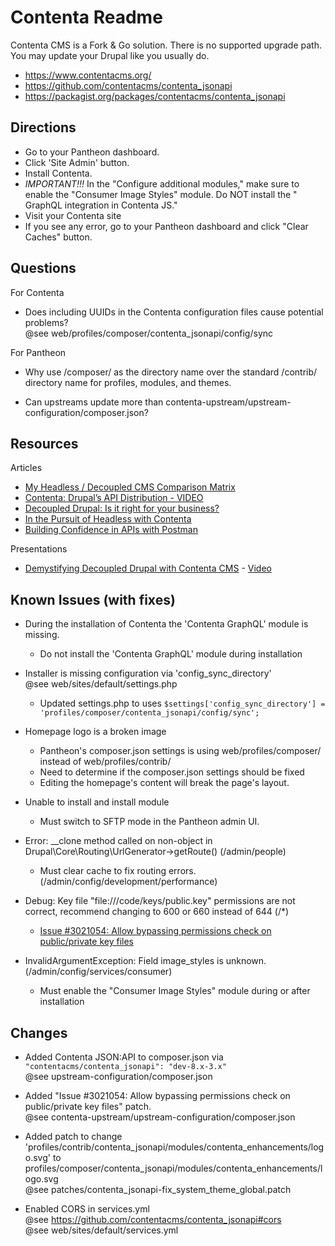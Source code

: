 # Contenta Readme

Contenta CMS is a Fork & Go solution. There is no supported upgrade path. 
You may update your Drupal like you usually do.

- https://www.contentacms.org/ 
- https://github.com/contentacms/contenta_jsonapi 
- https://packagist.org/packages/contentacms/contenta_jsonapi 

## Directions

- Go to your Pantheon dashboard. 
- Click 'Site Admin' button.
- Install Contenta.
- *IMPORTANT!!!* In the "Configure additional modules," make sure to enable the "Consumer Image Styles" module. Do NOT install the "​​GraphQL integration in Contenta JS."
- Visit your Contenta site
- If you see any error, go to your Pantheon dashboard and click "Clear Caches" button.

## Questions

For Contenta

- Does including UUIDs in the Contenta configuration files cause potential 
  problems?  
  @see web/profiles/composer/contenta_jsonapi/config/sync
  
For Pantheon 

- Why use /composer/ as the directory name over the standard /contrib/ directory
  name for profiles, modules, and themes.

- Can upstreams update more than 
  contenta-upstream/upstream-configuration/composer.json?

## Resources

Articles

- [My Headless / Decoupled CMS Comparison Matrix](https://krynsky.medium.com/my-headless-decoupled-cms-comparison-matrix-98c926f5378d) 
- [Contenta: Drupal’s API Distribution - VIDEO](https://www.youtube.com/watch?v=-KiMgk4wx2c) 
- [Decoupled Drupal: Is it right for your business?](https://www.lullabot.com/sites/default/files/white-papers/1749/whitepaper_decoupled-drupal.pdf) 
- [In the Pursuit of Headless with Contenta](https://opensenselabs.com/blog/articles/pursuit-headless-contenta) 
- [Building Confidence in APIs with Postman](https://events.drupal.org/nashville2018/sessions/building-confidence-apis-postman) 

Presentations

- [Demystifying Decoupled Drupal with Contenta CMS](https://events.drupal.org/seattle2019/sessions/demystifying-decoupled-drupal-contenta-cms) 
  \- [Video](https://www.youtube.com/watch?v=-ZoIqUd6P5o)

## Known Issues (with fixes)

- During the installation of Contenta the 'Contenta GraphQL' module is missing.
  - Do not install the 'Contenta GraphQL' module during installation

- Installer is missing configuration via 'config_sync_directory'  
  @see web/sites/default/settings.php
  - Updated settings.php to uses 
    `$settings['config_sync_directory'] = 'profiles/composer/contenta_jsonapi/config/sync';` 

- Homepage logo is a broken image  
  - Pantheon's composer.json settings is using web/profiles/composer/ instead of web/profiles/contrib/
  - Need to determine if the composer.json settings should be fixed
  - Editing the homepage's content will break the page's layout.

- Unable to install and install module 
  - Must switch to SFTP mode in the Pantheon admin UI.

- Error: __clone method called on non-object in Drupal\Core\Routing\UrlGenerator->getRoute() (/admin/people)
  - Must clear cache to fix routing errors. (/admin/config/development/performance)

- Debug: Key file "file:///code/keys/public.key" permissions are not correct, recommend changing to 600 or 660 instead of 644
(/*)
  - [Issue #3021054: Allow bypassing permissions check on public/private key files](https://www.drupal.org/project/simple_oauth/issues/3021054) 

- InvalidArgumentException: Field image_styles is unknown. (/admin/config/services/consumer) 
  - Must enable the "Consumer Image Styles" module during or after installation

## Changes

- Added Contenta JSON:API to composer.json via `"contentacms/contenta_jsonapi": "dev-8.x-3.x"`  
  @see upstream-configuration/composer.json
  
- Added "Issue #3021054: Allow bypassing permissions check on public/private key files" 
  patch.    
  @see contenta-upstream/upstream-configuration/composer.json 
  
- Added patch to change 'profiles/contrib/contenta_jsonapi/modules/contenta_enhancements/logo.svg' 
  to profiles/composer/contenta_jsonapi/modules/contenta_enhancements/logo.svg     
  @see patches/contenta_jsonapi-fix_system_theme_global.patch

- Enabled CORS in services.yml    
  @see https://github.com/contentacms/contenta_jsonapi#cors    
  @see web/sites/default/services.yml  
